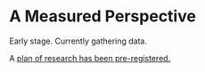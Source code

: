 A Measured Perspective
======================================

Early stage. Currently gathering data.

A [plan of research has been pre-registered.](https://osf.io/5b72w/register/5771ca429ad5a1020de2872e)